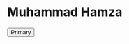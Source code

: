 # Muhammad Hamza
<div class="container">
  
  <button type="button" class="btn btn-primary">Primary</button>
       
</div>


